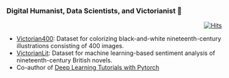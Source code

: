 ### Digital Humanist, Data Scientists, and Victorianist 🤠

<div align=right>
  
[![Hits](https://hits.seeyoufarm.com/api/count/incr/badge.svg?url=https%3A%2F%2Fgithub.com%2Felibooklover&count_bg=%2379C83D&title_bg=%23555555&icon=&icon_color=%23E7E7E7&title=hits&edge_flat=false)](https://hits.seeyoufarm.com)

</div>

- [Victorian400](https://elibooklover.github.io/Victorian400/): Dataset for colorizing black-and-white nineteenth-century illustrations consisting of 400 images.
- [VictorianLit](https://elibooklover.github.io/VictorianLit/): Dataset for machine learning-based sentiment analysis of nineteenth-century British novels.
- Co-author of [Deep Learning Tutorials with Pytorch](https://pseudo-lab.github.io/Tutorial-Book/index.html)

<!--
**elibooklover/elibooklover** is a ✨ _special_ ✨ repository because its `README.md` (this file) appears on your GitHub profile.

Here are some ideas to get you started:

- 🔭 I’m currently working on ...
- 🌱 I’m currently learning ...
- 👯 I’m looking to collaborate on ...
- 🤔 I’m looking for help with ...
- 💬 Ask me about ...
- 📫 How to reach me: ...
- 😄 Pronouns: ...
- ⚡ Fun fact: ...
-->
